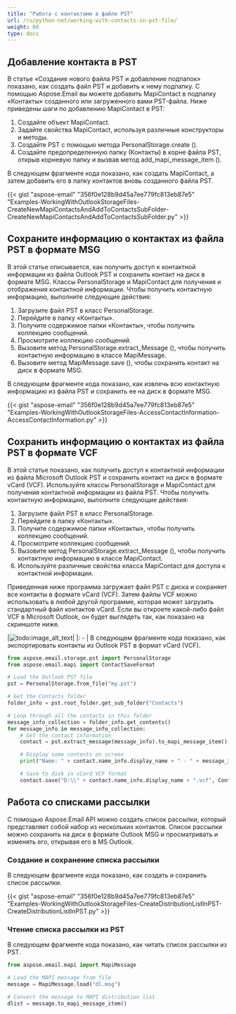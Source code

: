 ```yaml
---
title: "Работа с контактами в файле PST"
url: /ru/python-net/working-with-contacts-in-pst-file/
weight: 60
type: docs
---
```



## **Добавление контакта в PST**
В статье «Создание нового файла PST и добавление подпапок» показано, как создать файл PST и добавить к нему подпапку. С помощью Aspose.Email вы можете добавить MapiContact в подпапку «Контакты» созданного или загруженного вами PST-файла. Ниже приведены шаги по добавлению MapiContact в PST:

1. Создайте объект MapiContact.
1. Задайте свойства MapiContact, используя различные конструкторы и методы.
1. Создайте PST с помощью метода PersonalStorage.create ().
1. Создайте предопределенную папку (Контакты) в корне файла PST, открыв корневую папку и вызвав метод add_mapi_message_item ().

В следующем фрагменте кода показано, как создать MapiContact, а затем добавить его в папку контактов вновь созданного файла PST.



{{< gist "aspose-email" "356f0e128b9d45a7ee779fc813eb87e5" "Examples-WorkingWithOutlookStorageFiles-CreateNewMapiContactsAndAddToContactsSubFolder-CreateNewMapiContactsAndAddToContactsSubFolder.py" >}}
## **Сохраните информацию о контактах из файла PST в формате MSG**
В этой статье описывается, как получить доступ к контактной информации из файла Outlook PST и сохранить контакт на диск в формате MSG. Классы PersonalStorage и MapiContact для получения и отображения контактной информации. Чтобы получить контактную информацию, выполните следующие действия:

1. Загрузите файл PST в класс PersonalStorage.
1. Перейдите в папку «Контакты».
1. Получите содержимое папки «Контакты», чтобы получить коллекцию сообщений.
1. Просмотрите коллекцию сообщений.
1. Вызовите метод PersonalStorage.extract_Message (), чтобы получить контактную информацию в классе MapiMessage.
1. Вызовите метод MapiMessage.save (), чтобы сохранить контакт на диск в формате MSG.

В следующем фрагменте кода показано, как извлечь всю контактную информацию из файла PST и сохранить ее на диск в формате MSG.



{{< gist "aspose-email" "356f0e128b9d45a7ee779fc813eb87e5" "Examples-WorkingWithOutlookStorageFiles-AccessContactInformation-AccessContactInformation.py" >}}
## **Сохранить информацию о контактах из файла PST в формате VCF**
В этой статье показано, как получить доступ к контактной информации из файла Microsoft Outlook PST и сохранить контакт на диск в формате vCard (VCF). Используйте классы PersonalStorage и MapiContact для получения контактной информации из файла PST. Чтобы получить контактную информацию, выполните следующие действия:

1. Загрузите файл PST в класс PersonalStorage.
1. Перейдите в папку «Контакты».
1. Получите содержимое папки «Контакты», чтобы получить коллекцию сообщений.
1. Просмотрите коллекцию сообщений.
1. Вызовите метод PersonalStorage.extract_Message (), чтобы получить контактную информацию в классе MapiContact.
1. Используйте различные свойства класса MapiContact для доступа к контактной информации.

Приведенная ниже программа загружает файл PST с диска и сохраняет все контакты в формате vCard (VCF). Затем файлы VCF можно использовать в любой другой программе, которая может загрузить стандартный файл контактов vCard. Если вы откроете какой-либо файл VCF в Microsoft Outlook, он будет выглядеть так, как показано на скриншоте ниже.

|![todo:image_alt_text](working-with-contacts-in-pst-file_1.png)|
|: - |
В следующем фрагменте кода показано, как экспортировать контакты из Outlook PST в формат vCard (VCF).



```py
from aspose.email.storage.pst import PersonalStorage
from aspose.email.mapi import ContactSaveFormat

# Load the Outlook PST file
pst = PersonalStorage.from_file("my.pst")

# Get the Contacts folder
folder_info = pst.root_folder.get_sub_folder("Contacts")

# Loop through all the contacts in this folder
message_info_collection = folder_info.get_contents()
for message_info in message_info_collection:
    # Get the contact information
    contact = pst.extract_message(message_info).to_mapi_message_item()

    # Display some contents on screen
    print("Name: " + contact.name_info.display_name + " - " + message_info.entry_id_string)

    # Save to disk in vCard VCF format
    contact.save("D:\\" + contact.name_info.display_name + ".vcf", ContactSaveFormat.V_CARD)
```
## **Работа со списками рассылки**
С помощью Aspose.Email API можно создать список рассылки, который представляет собой набор из нескольких контактов. Список рассылки можно сохранить на диск в формате Outlook MSG и просматривать и изменять его, открывая его в MS Outlook.
### **Создание и сохранение списка рассылки**
В следующем фрагменте кода показано, как создать и сохранить список рассылки.



{{< gist "aspose-email" "356f0e128b9d45a7ee779fc813eb87e5" "Examples-WorkingWithOutlookStorageFiles-CreateDistributionListInPST-CreateDistributionListInPST.py" >}}
### **Чтение списка рассылки из PST**
В следующем фрагменте кода показано, как читать список рассылки из PST.

```py
from aspose.email.mapi import MapiMessage

# Load the MAPI message from file
message = MapiMessage.load("dl.msg")

# Convert the message to MAPI distribution list
dlist = message.to_mapi_message_item()
```
